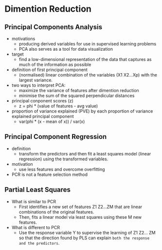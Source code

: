 # Dimention Reduction
## Principal Components Analysis
- motivations 
  - producing derived variables for use in supervised learning problems
  - PCA also serves as a tool for data visualization
- target
  - find a low-dimensional representation of the data that captures as much of
the information as possible
- definition of first principal component
  - (normalised) linear combination of the variables (X1 X2...Xp) with the largest variance.
- two ways to interpret PCA:
  - maximize the variance of features after dimention reduction
  - minimise the sum of the squared perpendicular distances
- principal conponent scores (z)
  - z = phi * (value of features - avg value)
- proportion of variance explained (PVE) by each proportion of variance explained principal component
  - var(phi * (x - mean of x)) / var(x)


## Principal Component Regression
- definition
  - transform the predictors and then fit a least squares model (linear regression) using the transformed variables.
- motivation
  - use less features and overcome overfitting
- PCR is not a feature selection method


## Partial Least Squares
- What is similar to PCR
  - First identifies a new set of features Z1 Z2...ZM that are linear
combinations of the original features.
  - Then, fits a linear model via least squares using these M new features.
- What is different to PCR
  - Use the response variable Y to supervise the learning of Z1 Z2... ZM so
that the direction found by PLS can explain `both the response and the
predictors`.
